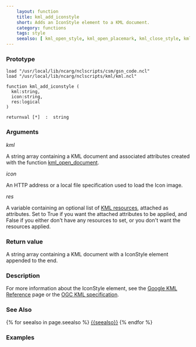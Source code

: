 ```yaml
---
    layout: function
    title: kml_add_iconstyle
    short: Adds an IconStyle element to a KML document.
    category: functions
    tags: style
    seealso: [ kml_open_style, kml_open_placemark, kml_close_style, kml_close_placemark ]
---
```


### Prototype

<pre><code>load "/usr/local/lib/ncarg/nclscripts/csm/gsn_code.ncl"
load "/usr/local/lib/ncarg/nclscripts/kml/kml.ncl"

function kml_add_iconstyle (
  kml:string,
  icon:string,
  res:logical
)

returnval [*]  :  string
</code></pre>

### Arguments
*kml*

A string array containing a KML document and associated attributes created with the function [kml_open_document]({{site.base_url}}/functions/kml_open_document.html).

*icon*

An HTTP address or a local file specification used to load the Icon image.

*res*

A variable containing an optional list of [KML resources](resources), attached as attributes. Set to True if you want the attached attributes to be applied, and False if you either don't have any resources to set, or you don't want the resources applied.

### Return value

A string array containing a KML document with a IconStyle element appended to the end.

### Description

For more information about the IconStyle element, see the [Google KML Reference](https://developers.google.com/kml/documentation/kmlreference#iconstyle) page or the [OGC KML specification](http://www.opengeospatial.org/standards/kml/).

### See Also

{% for seealso in page.seealso %}
[{{seealso}}]({{site.base_url}}/functions/{{seealso}}.html)
{% endfor %}

### Examples



